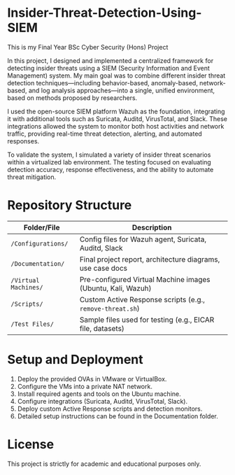 # Insider-Threat-Detection-Using-SIEM
This is my Final Year BSc Cyber Security (Hons) Project

In this project, I designed and implemented a centralized framework for detecting insider threats using a SIEM (Security Information and Event Management) system.
My main goal was to combine different insider threat detection techniques—including behavior-based, anomaly-based, network-based, and log analysis approaches—into a single, unified environment, based on methods proposed by researchers.

I used the open-source SIEM platform Wazuh as the foundation, integrating it with additional tools such as Suricata, Auditd, VirusTotal, and Slack. These integrations allowed the system to monitor both host activities and network traffic, providing real-time threat detection, alerting, and automated responses.

To validate the system, I simulated a variety of insider threat scenarios within a virtualized lab environment. The testing focused on evaluating detection accuracy, response effectiveness, and the ability to automate threat mitigation.

# Repository Structure

| Folder/File        | Description                                                 |
|--------------------|-------------------------------------------------------------|
| `/Configurations/` | Config files for Wazuh agent, Suricata, Auditd, Slack        |
| `/Documentation/`  | Final project report, architecture diagrams, use case docs  |
| `/Virtual Machines/` | Pre-configured Virtual Machine images (Ubuntu, Kali, Wazuh) |
| `/Scripts/`        | Custom Active Response scripts (e.g., `remove-threat.sh`)    |
| `/Test Files/`     | Sample files used for testing (e.g., EICAR file, datasets)   |



# Setup and Deployment
1) Deploy the provided OVAs in VMware or VirtualBox.
2) Configure the VMs into a private NAT network.
3) Install required agents and tools on the Ubuntu machine.
4) Configure integrations (Suricata, Auditd, VirusTotal, Slack).
5) Deploy custom Active Response scripts and detection monitors.
6) Detailed setup instructions can be found in the Documentation folder.

# License
This project is strictly for academic and educational purposes only.
